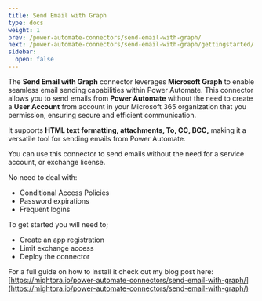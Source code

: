 ```yaml
---
title: Send Email with Graph
type: docs
weight: 1
prev: /power-automate-connectors/send-email-with-graph/
next: /power-automate-connectors/send-email-with-graph/gettingstarted/
sidebar:
  open: false
---
```

The **Send Email with Graph** connector leverages **Microsoft Graph** to enable seamless email sending capabilities within Power Automate. This connector allows you to send emails from **Power Automate** without the need to create a **User Account** from account in your Microsoft 365 organization that you permission, ensuring secure and efficient communication.

It supports **HTML text formatting, attachments, To, CC, BCC,** making it a versatile tool for sending emails from Power Automate.

You can use this connector to send emails without the need for a service account, or exchange license. 

No need to deal with:
- Conditional Access Policies
- Password expirations
- Frequent logins

To get started you will need to;
- Create an app registration
- Limit exchange access
- Deploy the connector

For a full guide on how to install it check out my blog post here: 
[https://mightora.io/power-automate-connectors/send-email-with-graph/](https://mightora.io/power-automate-connectors/send-email-with-graph/)